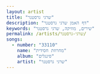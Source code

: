 ```yaml
---
layout: artist
title: "שרגי גרסטנר"
description: "דף האמן שרגי גרסטנר"
keywords: "שירים, מוזיקה, שרגי גרסטנר"
permalink: /artists/שרגי-גרסטנר/
songs:
  - number: "33110"
    name: "מחרוזת חסידית"
    album: "סינגלים"
    artist: "שרגי גרסטנר"
---
```

